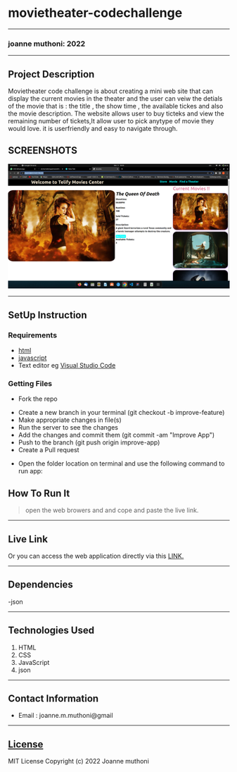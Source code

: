 # movietheater-codechallenge
*****
### joanne muthoni: 2022
****
## Project Description
Movietheater code challenge is about  creating a mini web site  that can display  the  current movies in the theater and  the user can veiw the detials of the movie  that is  : the title  , the show time , the available tickes  and also the movie description.
The website allows user to buy ticteks  and view the remaining number of tickets,It allow user to pick anytype of movie they would love.  it is userfriendly and easy to navigate through.

## SCREENSHOTS
![](./image%20/Screenshot%20from%202022-12-11%2018-05-30.png)



********
## SetUp Instruction
### Requirements
* [html](https://www.w3schools.com/html/)
* [javascript](https://www.w3schools.com/js/)
* Text editor eg [Visual Studio Code](https://code.visualstudio.com/download)


### Getting Files
* Fork the repo
- Create a new branch in your terminal (git checkout -b improve-feature)
- Make appropriate changes in file(s)
- Run the server to see the changes
- Add the changes and commit them (git commit -am "Improve App")
- Push to the branch (git push origin improve-app)
- Create a Pull request
* Open the folder location on terminal and use the following command to run app:

## How To Run It
>  open the web browers and  and cope and paste the live link.
*****
## Live Link
Or you can access the web application directly via this [LINK.](https://joanne-cmd.github.io/movietheater-codechallenge/)
***
## Dependencies
-json
*****
## Technologies Used
1. HTML
2. CSS
3. JavaScript
4. json
*****
## Contact Information
* Email : joanne.m.muthoni@gmail
*****
## [License](LICENSE)
MIT License
Copyright (c) 2022 Joanne muthoni
